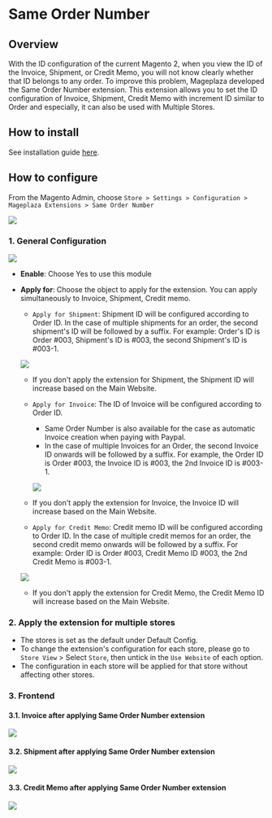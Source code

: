 # Same Order Number

## Overview

With the ID configuration of the current Magento 2, when you view the ID of the Invoice, Shipment, or Credit Memo, you will not know clearly whether that ID belongs to any order. To improve this problem, Mageplaza developed the Same Order Number extension. This extension allows you to set the ID configuration of Invoice, Shipment, Credit Memo with increment ID similar to Order and especially, it can also be used with Multiple Stores.

## How to install

See installation guide [here](https://www.mageplaza.com/install-magento-2-extension/). 

## How to configure

From the Magento Admin, choose `Store > Settings > Configuration > Mageplaza Extensions > Same Order Number`

![](https://i.imgur.com/RJtzbSY.png)

### 1. General Configuration

![](https://i.imgur.com/ibkyChH.png)

- **Enable**: Choose Yes to use this module
- **Apply for**: Choose the object to apply for the extension. You can apply simultaneously to Invoice, Shipment, Credit memo.
  - `Apply for Shipment`: Shipment ID will be configured according to Order ID. In the case of multiple shipments for an order, the second shipment's ID will be followed by a suffix. For example: Order's ID is Order #003, Shipment's ID is #003, the second Shipment's ID is #003-1.
  
  ![](https://i.imgur.com/A0Iz71l.png)
  
  
  - If you don't apply the extension for Shipment, the Shipment ID will increase based on the Main Website.
  - `Apply for Invoice`: The ID of Invoice will be configured according to Order ID.
    - Same Order Number is also available for the case as automatic Invoice creation when paying with Paypal.
    - In the case of multiple Invoices for an Order, the second Invoice ID onwards will be followed by a suffix. For example, the Order ID is Order #003, the Invoice ID is #003, the 2nd Invoice ID is #003-1.
    
    ![](https://i.imgur.com/venMMt6.png)
    
    
  - If you don't apply the extension for Invoice, the Invoice ID will increase based on the Main Website.
  - `Apply for Credit Memo`: Credit memo ID will be configured according to Order ID. In the case of multiple credit memos for an order, the second credit memo onwards will be followed by a suffix. For example: Order ID is Order #003, Credit Memo ID #003, the 2nd Credit Memo is #003-1.
  
  ![](https://i.imgur.com/r1xsiOT.png)

  - If you don't apply the extension for Credit Memo, the Credit Memo ID will increase based on the Main Website.
  
### 2. Apply the extension for multiple stores

- The stores is set as the default under Default Config.
- To change the extension's configuration for each store, please go to `Store View` > Select `Store`, then untick in the `Use Website` of each option.
- The configuration in each store will be applied for that store without affecting other stores.

### 3. Frontend
#### 3.1. Invoice after applying Same Order Number extension

![](https://i.imgur.com/K2UiXH7.png)
  
#### 3.2. Shipment after applying Same Order Number extension

![](https://i.imgur.com/LkZlFLm.png)

#### 3.3. Credit Memo after applying Same Order Number extension

![](https://i.imgur.com/MenMo0l.png)






